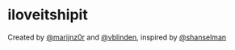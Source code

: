 # iloveitshipit

Created by [@marijnz0r](https://github.com/marijnz0r) and [@vblinden](https://github.com/vblinden), inspired by [@shanselman](https://github.com/shanselman)
